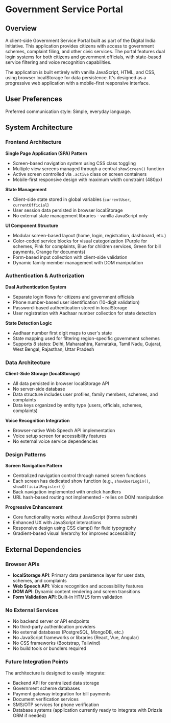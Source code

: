 # Government Service Portal

## Overview

A client-side Government Service Portal built as part of the Digital India Initiative. This application provides citizens with access to government schemes, complaint filing, and other civic services. The portal features dual login systems for both citizens and government officials, with state-based service filtering and voice recognition capabilities.

The application is built entirely with vanilla JavaScript, HTML, and CSS, using browser localStorage for data persistence. It's designed as a progressive web application with a mobile-first responsive interface.

## User Preferences

Preferred communication style: Simple, everyday language.

## System Architecture

### Frontend Architecture

**Single Page Application (SPA) Pattern**
- Screen-based navigation system using CSS class toggling
- Multiple view screens managed through a central `showScreen()` function
- Active screen controlled via `.active` class on screen containers
- Mobile-first responsive design with maximum width constraint (480px)

**State Management**
- Client-side state stored in global variables (`currentUser`, `currentOfficial`)
- User session data persisted in browser localStorage
- No external state management libraries - vanilla JavaScript only

**UI Component Structure**
- Modular screen-based layout (home, login, registration, dashboard, etc.)
- Color-coded service blocks for visual categorization (Purple for schemes, Pink for complaints, Blue for children services, Green for bill payments, Orange for documents)
- Form-based input collection with client-side validation
- Dynamic family member management with DOM manipulation

### Authentication & Authorization

**Dual Authentication System**
- Separate login flows for citizens and government officials
- Phone number-based user identification (10-digit validation)
- Password-based authentication stored in localStorage
- User registration with Aadhaar number collection for state detection

**State Detection Logic**
- Aadhaar number first digit maps to user's state
- State mapping used for filtering region-specific government schemes
- Supports 8 states: Delhi, Maharashtra, Karnataka, Tamil Nadu, Gujarat, West Bengal, Rajasthan, Uttar Pradesh

### Data Architecture

**Client-Side Storage (localStorage)**
- All data persisted in browser localStorage API
- No server-side database
- Data structure includes user profiles, family members, schemes, and complaints
- Data keys organized by entity type (users, officials, schemes, complaints)

**Voice Recognition Integration**
- Browser-native Web Speech API implementation
- Voice setup screen for accessibility features
- No external voice service dependencies

### Design Patterns

**Screen Navigation Pattern**
- Centralized navigation control through named screen functions
- Each screen has dedicated show function (e.g., `showUserLogin()`, `showOfficialRegister()`)
- Back navigation implemented with onclick handlers
- URL hash-based routing not implemented - relies on DOM manipulation

**Progressive Enhancement**
- Core functionality works without JavaScript (forms submit)
- Enhanced UX with JavaScript interactions
- Responsive design using CSS clamp() for fluid typography
- Gradient-based visual hierarchy for improved accessibility

## External Dependencies

### Browser APIs
- **localStorage API**: Primary data persistence layer for user data, schemes, and complaints
- **Web Speech API**: Voice recognition and accessibility features
- **DOM API**: Dynamic content rendering and screen transitions
- **Form Validation API**: Built-in HTML5 form validation

### No External Services
- No backend server or API endpoints
- No third-party authentication providers
- No external databases (PostgreSQL, MongoDB, etc.)
- No JavaScript frameworks or libraries (React, Vue, Angular)
- No CSS frameworks (Bootstrap, Tailwind)
- No build tools or bundlers required

### Future Integration Points
The architecture is designed to easily integrate:
- Backend API for centralized data storage
- Government scheme databases
- Payment gateway integration for bill payments
- Document verification services
- SMS/OTP services for phone verification
- Database systems (application currently ready to integrate with Drizzle ORM if needed)